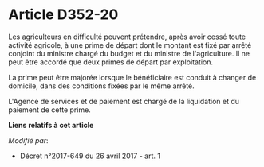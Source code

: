 # Article D352-20

Les agriculteurs en difficulté peuvent prétendre, après avoir cessé toute activité agricole, à une prime de départ dont le
montant est fixé par arrêté conjoint du ministre chargé du budget et du ministre de l'agriculture. Il ne peut être accordé
que deux primes de départ par exploitation.

La prime peut être majorée lorsque le bénéficiaire est conduit à changer de domicile, dans des conditions fixées par le même
arrêté.

L'Agence de services et de paiement est chargé de la liquidation et du paiement de cette prime.

**Liens relatifs à cet article**

_Modifié par_:

  - Décret n°2017-649 du 26 avril 2017 - art. 1
